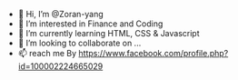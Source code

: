 - 👋 Hi, I’m @Zoran-yang
- 👀 I’m interested in Finance and Coding
- 🌱 I’m currently learning HTML, CSS & Javascript
- 💞️ I’m looking to collaborate on ...
- 📫 reach me By https://www.facebook.com/profile.php?id=100002224665029

<!---
Zoran-yang/Zoran-yang is a ✨ special ✨ repository because its `README.md` (this file) appears on your GitHub profile.
You can click the Preview link to take a look at your changes.
--->
